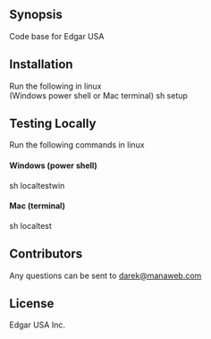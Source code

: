 ## Synopsis
Code base for Edgar USA

## Installation
Run the following in linux  
(Windows power shell or Mac terminal)
sh setup

## Testing Locally
Run the following commands in linux 

#### Windows (power shell)
sh localtestwin
#### Mac (terminal)
sh localtest

## Contributors
Any questions can be sent to darek@manaweb.com

## License
Edgar USA Inc.
